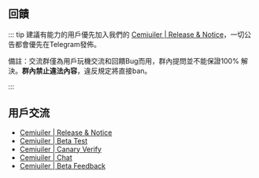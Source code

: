 ﻿## 回饋

::: tip 建議有能力的用戶優先加入我們的 [Cemiuiler | Release & Notice](https://t.me/cemiuiler_release)，一切公告都會優先在Telegram發佈。

備註：交流群僅為用戶玩機交流和回饋Bug而用，群內提問並不能保證100% 解決。**群內禁止違法內容**，違反規定將直接ban。 

:::
## 用戶交流

- [Cemiuiler | Release & Notice](https://t.me/cemiuiler_release)
- [Cemiuiler | Beta Test](https://t.me/cemiuiler_beta)
- [Cemiuiler | Canary Verify](https://t.me/cemiuiler_canary_verify)
- [Cemiuiler | Chat](https://t.me/cemiuiler_chat)
- [Cemiuiler | Beta Feedback](https://t.me/cemiuiler_beta_feedback)

